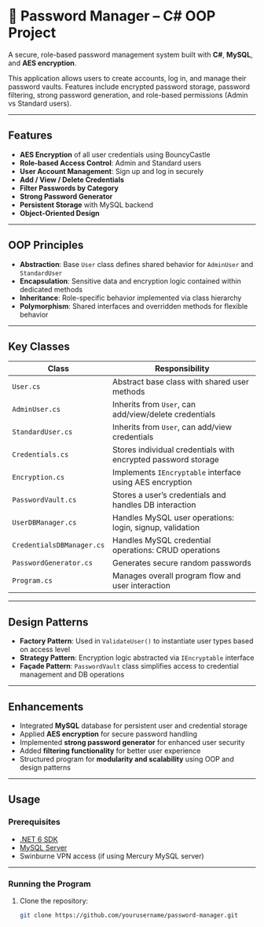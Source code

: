 # 🔐 Password Manager – C# OOP Project

A secure, role-based password management system built with **C#**, **MySQL**, and **AES encryption**.

This application allows users to create accounts, log in, and manage their password vaults. Features include encrypted password storage, password filtering, strong password generation, and role-based permissions (Admin vs Standard users).

---

## Features

- **AES Encryption** of all user credentials using BouncyCastle  
- **Role-based Access Control**: Admin and Standard users  
- **User Account Management**: Sign up and log in securely  
- **Add / View / Delete Credentials**  
- **Filter Passwords by Category**  
- **Strong Password Generator**  
- **Persistent Storage** with MySQL backend  
- **Object-Oriented Design**

---

## OOP Principles

- **Abstraction**: Base `User` class defines shared behavior for `AdminUser` and `StandardUser`
- **Encapsulation**: Sensitive data and encryption logic contained within dedicated methods
- **Inheritance**: Role-specific behavior implemented via class hierarchy
- **Polymorphism**: Shared interfaces and overridden methods for flexible behavior

---

## Key Classes

| Class                  | Responsibility                                                  |
|------------------------|------------------------------------------------------------------|
| `User.cs`              | Abstract base class with shared user methods                    |
| `AdminUser.cs`         | Inherits from `User`, can add/view/delete credentials           |
| `StandardUser.cs`      | Inherits from `User`, can add/view credentials                  |
| `Credentials.cs`       | Stores individual credentials with encrypted password storage   |
| `Encryption.cs`        | Implements `IEncryptable` interface using AES encryption        |
| `PasswordVault.cs`     | Stores a user’s credentials and handles DB interaction          |
| `UserDBManager.cs`     | Handles MySQL user operations: login, signup, validation        |
| `CredentialsDBManager.cs` | Handles MySQL credential operations: CRUD operations       |
| `PasswordGenerator.cs` | Generates secure random passwords                               |
| `Program.cs`           | Manages overall program flow and user interaction               |

---

## Design Patterns

- **Factory Pattern**: Used in `ValidateUser()` to instantiate user types based on access level  
- **Strategy Pattern**: Encryption logic abstracted via `IEncryptable` interface  
- **Façade Pattern**: `PasswordVault` class simplifies access to credential management and DB operations

---

## Enhancements 

- Integrated **MySQL** database for persistent user and credential storage
- Applied **AES encryption** for secure password handling
- Implemented **strong password generator** for enhanced user security
- Added **filtering functionality** for better user experience
- Structured program for **modularity and scalability** using OOP and design patterns

---

## Usage

### Prerequisites

- [.NET 6 SDK](https://dotnet.microsoft.com/download)
- [MySQL Server](https://dev.mysql.com/downloads/)
- Swinburne VPN access (if using Mercury MySQL server)

---

### Running the Program

1. Clone the repository:
   ```bash
   git clone https://github.com/yourusername/password-manager.git
